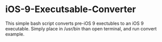 # iOS-9-Executsable-Converter
This simple bash script converts pre-iOS 9 exectubles to an iOS 9 executable. Simply place in /usr/bin than open terminal, and run convert example.

